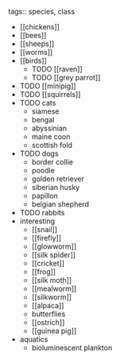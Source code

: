 tags:: species, class

- [[chickens]]
- [[bees]]
- [[sheeps]]
- [[worms]]
- [[birds]]
	- TODO [[raven]]
	- TODO [[grey parrot]]
- TODO [[minipig]]
- TODO [[squirrels]]
- TODO cats
	- siamese
	- bengal
	- abyssinian
	- maine coon
	- scottish fold
- TODO dogs
	- border collie
	- poodle
	- golden retriever
	- siberian husky
	- papillon
	- belgian shepherd
- TODO rabbits
- interesting
	- [[snail]]
	- [[firefly]]
	- [[glowworm]]
	- [[silk spider]]
	- [[cricket]]
	- [[frog]]
	- [[silk moth]]
	- [[mealworm]]
	- [[silkworm]]
	- [[alpaca]]
	- butterflies
	- [[ostrich]]
	- [[guinea pig]]
- aquatics
	- bioluminescent plankton